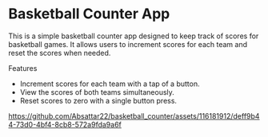 # Basketball Counter App
This is a simple basketball counter app designed to keep track of scores for basketball games. It allows users to increment scores for each team and reset the scores when needed.

Features
- Increment scores for each team with a tap of a button.
- View the scores of both teams simultaneously.
- Reset scores to zero with a single button press.

https://github.com/Absattar22/basketball_counter/assets/116181912/deff9b44-73d0-4bf4-8cb8-572a9fda9a6f

